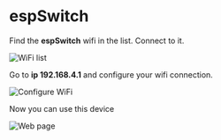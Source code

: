 # espSwitch


Find the **espSwitch** wifi in the list. Connect to it.

![WiFi list](https://i.ibb.co/zRgwzhV/1.png) 

Go to **ip 192.168.4.1** and configure your wifi connection.

![Configure WiFi](https://i.ibb.co/Lxd2Vm6/wifi-scan.png) 

Now you can use this device

![Web page](https://i.ibb.co/LJPsWZP/webpage.png) 
